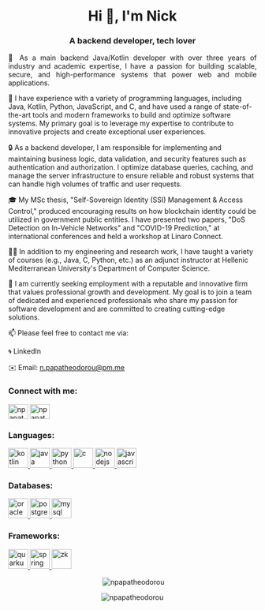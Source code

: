 <h1 align="center">Hi 👋, I'm Nick</h1>
<h3 align="center">A backend developer, tech lover</h3>

<p style="text-align: justify;text-justify: inter-word;">
🌟 As a main backend Java/Kotlin developer with over three years of industry and academic expertise, I have a passion for building scalable, secure, and high-performance systems that power web and mobile applications.

🚀 I have experience with a variety of programming languages, including Java, Kotlin, Python, JavaScript, and C, and have used a range of state-of-the-art tools and modern frameworks to build and optimize software systems. My primary goal is to leverage my expertise to contribute to innovative projects and create exceptional user experiences.

🔒 As a backend developer, I am responsible for implementing and maintaining business logic, data validation, and security features such as authentication and authorization. I optimize database queries, caching, and manage the server infrastructure to ensure reliable and robust systems that can handle high volumes of traffic and user requests.

🎓 My MSc thesis, "Self-Sovereign Identity (SSI) Management & Access Control," produced encouraging results on how blockchain identity could be utilized in government public entities. I have presented two papers, "DoS Detection on In-Vehicle Networks" and "COVID-19 Prediction," at international conferences and held a workshop at Linaro Connect.

👨‍🏫 In addition to my engineering and research work, I have taught a variety of courses (e.g., Java, C, Python, etc.) as an adjunct instructor at Hellenic Mediterranean University's Department of Computer Science.

🎯 I am currently seeking employment with a reputable and innovative firm that values professional growth and development. My goal is to join a team of dedicated and experienced professionals who share my passion for software development and are committed to creating cutting-edge solutions.

📫 Please feel free to contact me via:

🌀 LinkedIn

✉️ Email: n.papatheodorou@pm.me

</p>

<h3 align="left">Connect with me:</h3>
<p align="left">
<a href="https://twitter.com/n_papatheodorou" target="blank"><img align="center" src="https://img.icons8.com/color/344/twitter--v1.png" alt="npapatheodorou" height="30" width="40" /></a>
<a href="https://linkedin.com/in/npapatheodorou" target="blank"><img align="center" src="https://img.icons8.com/color/344/linkedin-2--v1.png" alt="npapatheodorou" height="30" width="40" /></a>

<h3 align="left">Languages:</h3>
<p align="left"> 
<a href="https://kotlinlang.org/" target="_blank"> <img src="https://img.icons8.com/color/452/kotlin.png" alt="kotlin" width="40" height="40"/> </a>
<a href="https://www.java.com/en/" target="_blank"> <img src="https://img.icons8.com/color/344/java-coffee-cup-logo--v1.png" alt="java" width="40" height="40"/> </a>
<a href="https://www.python.org" target="_blank"> <img src="https://img.icons8.com/color/344/python--v1.png" alt="python" width="40" height="40"/> </a>
<a href="https://www.cprogramming.com/" target="_blank"> <img src="https://img.icons8.com/color/344/c-programming.png" alt="c" width="40" height="40"/> </a>
<a href="https://nodejs.org" target="_blank"> <img src="https://img.icons8.com/fluency/344/node-js.png" alt="nodejs" width="40" height="40"/> </a> 
<a href="https://www.javascript.com/" target="_blank"> <img src="https://img.icons8.com/color/344/javascript--v1.png" alt="javascript" width="40" height="40"/> </a>
</p>

<h3 align="left">Databases:</h3>
<a href="https://www.oracle.com/database/" target="_blank"> <img src="https://m.media-amazon.com/images/I/41QodfboFdL.png" alt="oracle" width="40" height="40"/> </a> 
<a href="https://www.postgresql.org/" target="_blank"> <img src="https://upload.wikimedia.org/wikipedia/commons/thumb/2/29/Postgresql_elephant.svg/310px-Postgresql_elephant.svg.png" alt="postgresql" width="40" height="40"/> </a> 
<a href="https://www.mysql.com/" target="_blank"> <img src="https://bobcares.com/wp-content/uploads/2022/06/mysql.png" alt="mysql" width="40" height="40"/> </a> 

<h3 align="left">Frameworks:</h3>
<a href="https://quarkus.io/" target="_blank"> <img src="https://plugins.jetbrains.com/files/13234/177186/icon/pluginIcon.svg" alt="quarkus" width="40" height="40"/> </a> 
<a href="https://spring.io/" target="_blank"> <img src="https://upload.wikimedia.org/wikipedia/commons/7/79/Spring_Boot.svg" alt="spring" width="40" height="40"/> </a> 
<a href="https://www.zkoss.org/" target="_blank"> <img src="https://pbs.twimg.com/profile_images/1370461773/ZK_new_logo_400x400.png" alt="zk" width="40" height="40"/> </a> 

<br>
<p align="center">&nbsp;<img align="center" src="https://github-readme-stats.vercel.app/api?username=npapatheodorou&show_icons=true&locale=en" alt="npapatheodorou" /></p>
<p align="center"><img align="center" src="https://github-readme-streak-stats.herokuapp.com/?user=npapatheodorou&" alt="npapatheodorou" /></p>
